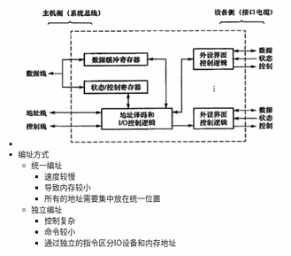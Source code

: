 - ![image.png](../assets/image_1629876581701_0.png)
- 编址方式
	- 统一编址
		- 速度较慢
		- 导致内存较小
		- 所有的地址需要集中放在统一位置
	- 独立编址
		- 控制复杂
		- 命令较小
		- 通过独立的指令区分IO设备和内存地址